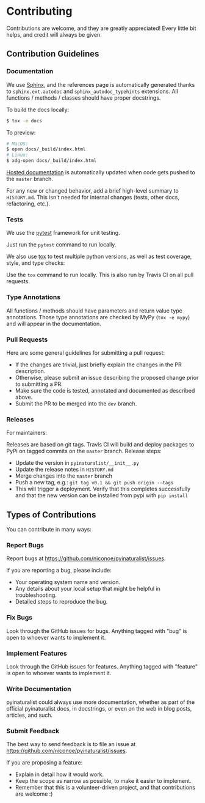 # Contributing

Contributions are welcome, and they are greatly appreciated! Every
little bit helps, and credit will always be given.

## Contribution Guidelines

### Documentation

We use [Sphinx](http://www.sphinx-doc.org/en/master/), and the references page is automatically
generated thanks to `sphinx.ext.autodoc` and `sphinx_autodoc_typehints` extensions. All
functions / methods / classes should have proper docstrings.

To build the docs locally:
```bash
$ tox -e docs
```

To preview:
```bash
# MacOS:
$ open docs/_build/index.html
# Linux:
$ xdg-open docs/_build/index.html
```

[Hosted documentation](https://pyinaturalist.readthedocs.io/) is automatically updated when code
gets pushed to the `master` branch.

For any new or changed behavior, add a brief high-level summary to `HISTORY.md`.
This isn't needed for internal changes (tests, other docs, refactoring, etc.).

### Tests

We use the [pytest](https://docs.pytest.org/en/latest/) framework for unit testing.

Just run the `pytest` command to run locally.

We also use [tox](https://tox.readthedocs.io/en/latest/) to test multiple python versions, as well as test coverage, style, and type checks:

Use the `tox` command to run locally. This is also run by Travis CI on all pull requests.

### Type Annotations

All functions / methods should have parameters and return value type annotations.
Those type annotations are checked by MyPy (`tox -e mypy`) and will appear in the documentation.

### Pull Requests
Here are some general guidelines for submitting a pull request:

- If the changes are trivial, just briefly explain the changes in the PR description.
- Otherwise, please submit an issue describing the proposed change prior to submitting a PR.
- Make sure the code is tested, annotated and documented as described above.
- Submit the PR to be merged into the `dev` branch.

### Releases
For maintainers:

Releases are based on git tags. Travis CI will build and deploy packages to PyPi on tagged commits
on the `master` branch. Release steps:

- Update the version in `pyinaturalist/__init__.py`
- Update the release notes in `HISTORY.md`
- Merge changes into the `master` branch
- Push a new tag, e.g.: `git tag v0.1 && git push origin --tags`
- This will trigger a deployment. Verify that this completes successfully and that the new version
  can be installed from pypi with `pip install`


## Types of Contributions
You can contribute in many ways:

### Report Bugs
Report bugs at https://github.com/niconoe/pyinaturalist/issues.

If you are reporting a bug, please include:

* Your operating system name and version.
* Any details about your local setup that might be helpful in troubleshooting.
* Detailed steps to reproduce the bug.

### Fix Bugs
Look through the GitHub issues for bugs. Anything tagged with "bug"
is open to whoever wants to implement it.

### Implement Features
Look through the GitHub issues for features. Anything tagged with "feature"
is open to whoever wants to implement it.

### Write Documentation
pyinaturalist could always use more documentation, whether as part of the
official pyinaturalist docs, in docstrings, or even on the web in blog posts,
articles, and such.

### Submit Feedback
The best way to send feedback is to file an issue at https://github.com/niconoe/pyinaturalist/issues.

If you are proposing a feature:

* Explain in detail how it would work.
* Keep the scope as narrow as possible, to make it easier to implement.
* Remember that this is a volunteer-driven project, and that contributions
  are welcome :)
